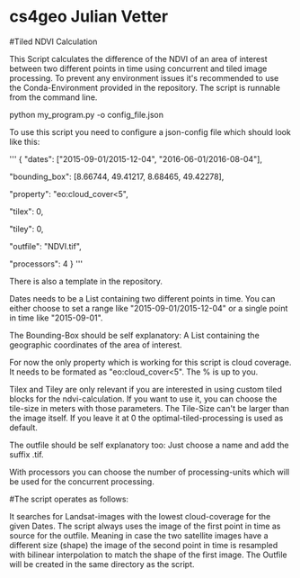 # cs4geo Julian Vetter
#Tiled NDVI Calculation

This Script calculates the difference of the NDVI of an area of interest between two different points in time using
concurrent and tiled image processing. To prevent any environment issues it's recommended to use the Conda-Environment provided in the repository. The script is runnable from the command line.

python my_program.py -o config_file.json


To use this script you need to configure a json-config file which should look like this:

'''
{
  "dates": ["2015-09-01/2015-12-04", "2016-06-01/2016-08-04"],
  
  "bounding_box": [8.66744, 49.41217, 8.68465, 49.42278],
  
  "property": "eo:cloud_cover<5",
  
  "tilex": 0,
    
  "tiley": 0,
    
  "outfile": "NDVI.tif",
    
  "processors": 4
}
'''

There is also a template in the repository.

Dates needs to be a List containing two different points in time. You can either choose to 
set a range like "2015-09-01/2015-12-04" or a single point in time like "2015-09-01".

The Bounding-Box should be self explanatory: A List containing the geographic coordinates of the
area of interest.

For now  the only property which is working for this script is cloud coverage. It 
needs to be formated as "eo:cloud_cover<5". The % is up to you.

Tilex and Tiley are only relevant if you are interested in using custom tiled blocks for the
ndvi-calculation. If you want to use it, you can choose the tile-size in meters with those parameters. The Tile-Size can't be larger than the image itself. If you leave it at 0 the optimal-tiled-processing is used as default.

The outfile should be self explanatory too: Just choose a name and add the suffix .tif. 

With processors you can choose the number of processing-units which will be used for the concurrent
processing. 

#The script operates as follows:

It searches for Landsat-images with the lowest cloud-coverage for the given Dates. The script always
uses the image of the first point in time as source for the outfile. Meaning in case the two satellite images
have a different size (shape) the image of the second point in time is resampled with bilinear interpolation
to match the shape of the first image. The Outfile will be created in the same directory as the script.
